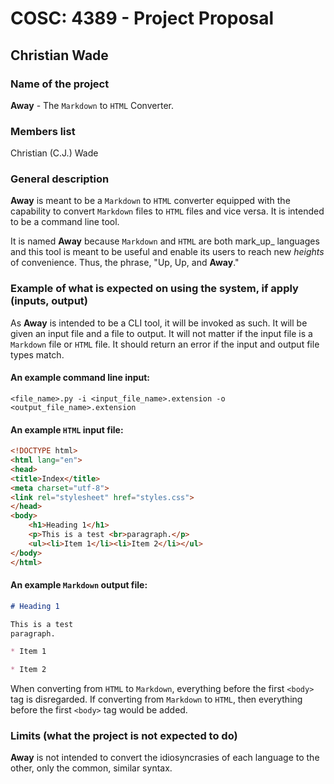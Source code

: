 # COSC: 4389 - Project Proposal

## Christian Wade

### Name of the project

**Away** - The `Markdown` to `HTML` Converter.

### Members list

Christian (C.J.) Wade

### General description

**Away** is meant to be a `Markdown` to `HTML` converter equipped with the capability to convert `Markdown` files to `HTML` files and vice versa. It is intended to be a command line tool.

It is named **Away** because `Markdown` and `HTML` are both mark_up_ languages and this tool is meant to be useful and enable its users to reach new _heights_ of convenience. Thus, the phrase, "Up, Up, and **Away**."

### Example of what is expected on using the system, if apply (inputs, output)

As **Away** is intended to be a CLI tool, it will be invoked as such. It will be given an input file and a file to output. It will not matter if the input file is a `Markdown` file or `HTML` file. It should return an error if the input and output file types match.

#### An example command line input:

`<file_name>.py -i <input_file_name>.extension -o <output_file_name>.extension`

<div style="page-break-after: always;"></div>

#### An example `HTML` input file:

```HTML
<!DOCTYPE html>
<html lang="en">
<head>
<title>Index</title>
<meta charset="utf-8">
<link rel="stylesheet" href="styles.css">
</head>
<body>
	<h1>Heading 1</h1>
	<p>This is a test <br>paragraph.</p>
	<ul><li>Item 1</li><li>Item 2</li></ul>
</body>
</html>
```

#### An example `Markdown` output file:

```Markdown
# Heading 1

This is a test  
paragraph.

* Item 1

* Item 2
```

When converting from `HTML` to `Markdown`, everything before the first `<body>` tag is disregarded. If converting from `Markdown` to `HTML`, then everything before the first `<body>` tag would be added.

### Limits (what the project is not expected to do)

**Away** is not intended to convert the idiosyncrasies of each language to the other, only the common, similar syntax.
